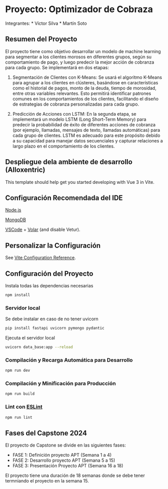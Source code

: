 # Proyecto: Optimizador de Cobraza

Integrantes: 
    * Víctor Silva
    * Martín Soto 

## Resumen del Proyecto
El proyecto tiene como objetivo desarrollar un modelo de machine learning para segmentar a los clientes morosos en diferentes grupos, según su comportamiento de pago, y luego predecir la mejor acción de cobranza para cada grupo. Se implementará en dos etapas:

1. Segmentación de Clientes con K-Means:
Se usará el algoritmo K-Means para agrupar a los clientes en clústeres, basándose en características como el historial de pagos, monto de la deuda, tiempo de morosidad, entre otras variables relevantes. Esto permitirá identificar patrones comunes en los comportamientos de los clientes, facilitando el diseño de estrategias de cobranza personalizadas para cada grupo.

2. Predicción de Acciones con LSTM:
En la segunda etapa, se implementará un modelo LSTM (Long Short-Term Memory) para predecir la probabilidad de éxito de diferentes acciones de cobranza (por ejemplo, llamadas, mensajes de texto, llamadas automáticas) para cada grupo de clientes. LSTM es adecuado para este propósito debido a su capacidad para manejar datos secuenciales y capturar relaciones a largo plazo en el comportamiento de los clientes.

## Despliegue dela ambiente de desarrollo (Alloxentric)

This template should help get you started developing with Vue 3 in Vite.

## Configuración Recomendada del IDE 

[Node.js](https://nodejs.org/en)

[MongoDB](https://www.mongodb.com/products/tools/compass)

[VSCode](https://code.visualstudio.com/) + [Volar](https://marketplace.visualstudio.com/items?itemName=Vue.volar) (and disable Vetur).

## Personalizar la Configuración

See [Vite Configuration Reference](https://vitejs.dev/config/).


## Configuración del Proyecto
Instala todas las dependencias necesarias 
```sh
npm install
```
### Servidor local
Se debe instalar en caso de no tener uvicorn
```sh
pip install fastapi uvicorn pymongo pydantic
```
Ejecuta el servidor local
```sh
uvicorn data_base:app --reload
```

### Compilación y Recarga Automática para Desarrollo

```sh
npm run dev
```

### Compilación y Minificación para Producción

```sh
npm run build
```

### Lint con [ESLint](https://eslint.org/)

```sh
npm run lint
```

## Fases del Capstone 2024 

El proyecto de Capstone se divide en las siguientes fases:

* FASE 1: Definición proyecto APT (Semana 1 a 4)
* FASE 2: Desarrollo proyecto APT (Semana 5 a 15)
* FASE 3: Presentación Proyecto APT (Semana 16 a 18)

El proyecto tiene una duración de 18 semanas donde se debe tener termniando el proyecto en la semana 15.